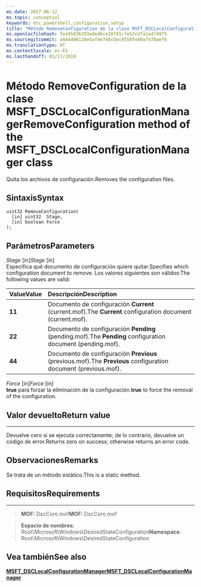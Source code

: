 ```yaml
---
ms.date: 2017-06-12
ms.topic: conceptual
keywords: dsc,powershell,configuration,setup
title: "Método RemoveConfiguration de la clase MSFT_DSCLocalConfigurationManager"
ms.openlocfilehash: fed45836293adedbce18f01cfe53cdfa1a474975
ms.sourcegitcommit: a444406120e5af4e746cbbc0558fe89a7e78aef6
ms.translationtype: HT
ms.contentlocale: es-ES
ms.lasthandoff: 01/17/2018
---
```

# <a name="removeconfiguration-method-of-the-msftdsclocalconfigurationmanager-class"></a><span data-ttu-id="683c5-103">Método RemoveConfiguration de la clase MSFT_DSCLocalConfigurationManager</span><span class="sxs-lookup"><span data-stu-id="683c5-103">RemoveConfiguration method of the MSFT_DSCLocalConfigurationManager class</span></span>

<span data-ttu-id="683c5-104">Quita los archivos de configuración.</span><span class="sxs-lookup"><span data-stu-id="683c5-104">Removes the configuration files.</span></span>

<a name="syntax"></a><span data-ttu-id="683c5-105">Sintaxis</span><span class="sxs-lookup"><span data-stu-id="683c5-105">Syntax</span></span>
------

```mof
uint32 RemoveConfiguration(
  [in] uint32  Stage,
  [in] boolean Force
);
```

<a name="parameters"></a><span data-ttu-id="683c5-106">Parámetros</span><span class="sxs-lookup"><span data-stu-id="683c5-106">Parameters</span></span>
----------

<span data-ttu-id="683c5-107">*Stage* \[in\]</span><span class="sxs-lookup"><span data-stu-id="683c5-107">*Stage* \[in\]</span></span>  
<span data-ttu-id="683c5-108">Especifica qué documento de configuración quiere quitar.</span><span class="sxs-lookup"><span data-stu-id="683c5-108">Specifies which configuration document to remove.</span></span> <span data-ttu-id="683c5-109">Los valores siguientes son válidos:</span><span class="sxs-lookup"><span data-stu-id="683c5-109">The following values are valid:</span></span>

|<span data-ttu-id="683c5-110">Value</span><span class="sxs-lookup"><span data-stu-id="683c5-110">Value</span></span> |<span data-ttu-id="683c5-111">Descripción</span><span class="sxs-lookup"><span data-stu-id="683c5-111">Description</span></span> |
|:--- |:---|
|<span data-ttu-id="683c5-112">**1**</span><span class="sxs-lookup"><span data-stu-id="683c5-112">**1**</span></span> | <span data-ttu-id="683c5-113">Documento de configuración **Current** (current.mof).</span><span class="sxs-lookup"><span data-stu-id="683c5-113">The **Current** configuration document (current.mof).</span></span> |
|<span data-ttu-id="683c5-114">**2**</span><span class="sxs-lookup"><span data-stu-id="683c5-114">**2**</span></span> | <span data-ttu-id="683c5-115">Documento de configuración **Pending** (pending.mof).</span><span class="sxs-lookup"><span data-stu-id="683c5-115">The **Pending** configuration document (pending.mof).</span></span>  |
|<span data-ttu-id="683c5-116">**4**</span><span class="sxs-lookup"><span data-stu-id="683c5-116">**4**</span></span> | <span data-ttu-id="683c5-117">Documento de configuración **Previous** (previous.mof).</span><span class="sxs-lookup"><span data-stu-id="683c5-117">The **Previous** configuration document (previous.mof).</span></span> |

<span data-ttu-id="683c5-118">*Force* \[in\]</span><span class="sxs-lookup"><span data-stu-id="683c5-118">*Force* \[in\]</span></span>  
<span data-ttu-id="683c5-119">**true** para forzar la eliminación de la configuración.</span><span class="sxs-lookup"><span data-stu-id="683c5-119">**true** to force the removal of the configuration.</span></span>

## <a name="return-value"></a><span data-ttu-id="683c5-120">Valor devuelto</span><span class="sxs-lookup"><span data-stu-id="683c5-120">Return value</span></span>
------------

<span data-ttu-id="683c5-121">Devuelve cero si se ejecuta correctamente; de lo contrario, devuelve un código de error.</span><span class="sxs-lookup"><span data-stu-id="683c5-121">Returns zero on success; otherwise returns an error code.</span></span>

## <a name="remarks"></a><span data-ttu-id="683c5-122">Observaciones</span><span class="sxs-lookup"><span data-stu-id="683c5-122">Remarks</span></span>

<span data-ttu-id="683c5-123">Se trata de un método estático.</span><span class="sxs-lookup"><span data-stu-id="683c5-123">This is a static method.</span></span>

## <a name="requirements"></a><span data-ttu-id="683c5-124">Requisitos</span><span class="sxs-lookup"><span data-stu-id="683c5-124">Requirements</span></span>
------------
><span data-ttu-id="683c5-125">**MOF:** DscCore.mof</span><span class="sxs-lookup"><span data-stu-id="683c5-125">**MOF:** DscCore.mof</span></span>

><span data-ttu-id="683c5-126">**Espacio de nombres**: Root\Microsoft\Windows\DesiredStateConfiguration</span><span class="sxs-lookup"><span data-stu-id="683c5-126">**Namespace**: Root\Microsoft\Windows\DesiredStateConfiguration</span></span>


## <a name="see-also"></a><span data-ttu-id="683c5-127">Vea también</span><span class="sxs-lookup"><span data-stu-id="683c5-127">See also</span></span>


[<span data-ttu-id="683c5-128">**MSFT_DSCLocalConfigurationManager**</span><span class="sxs-lookup"><span data-stu-id="683c5-128">**MSFT_DSCLocalConfigurationManager**</span></span>](msft-dsclocalconfigurationmanager.md)


 

 



